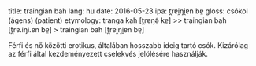title: traingian bah
lang: hu
date: 2016-05-23
ipa: t̪rɐi̯ŋi̯ɐn bɐ̤
gloss: csókol (ágens) (patient)
etymology: tranga kah [t̪rɐŋə̃ kɐ̤] >> traingian bah [t̪rɐ.iŋi.ɐn bɐ̤] > traingian bah [t̪rɐi̯ŋi̯ɐn bɐ̤]

Férfi és nő közötti erotikus, általában hosszabb ideig tartó csók. Kizárólag az férfi által kezdeményezett cselekvés jelölésére használják.